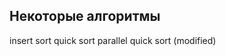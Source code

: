 ﻿Некоторые алгоритмы
--------------------------------
insert sort
quick sort
parallel quick sort (modified)